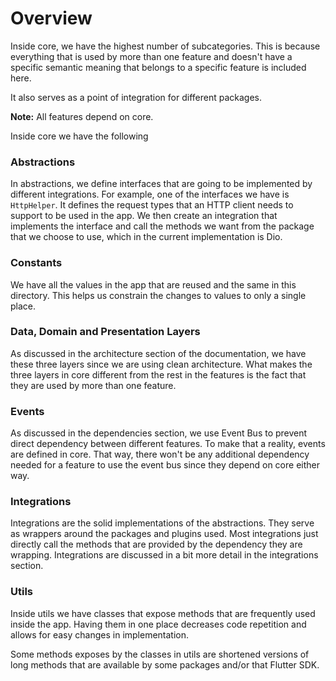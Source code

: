 # Overview

Inside core, we have the highest number of subcategories. This is because everything that is used by more than one feature and doesn't have a specific semantic meaning that belongs to a specific feature is included here.

It also serves as a point of integration for different packages. 

**Note:** All features depend on core.

Inside core we have the following 

### Abstractions
In abstractions, we define interfaces that are going to be implemented by different integrations. For example, one of the interfaces we have is `HttpHelper`. It defines the request types that an HTTP client needs to support to be used in the app. We then create an integration that implements the interface and call the methods we want from the package that we choose to use, which in the current implementation is Dio.

### Constants
We have all the values in the app that are reused and the same in this directory. This helps us constrain the changes to values to only a single place. 

### Data, Domain and Presentation Layers
As discussed in the architecture section of the documentation, we have these three layers since we are using clean architecture. What makes the three layers in core different from the rest in the features is the fact that they are used by more than one feature.

### Events
As discussed in the dependencies section, we use Event Bus to prevent direct dependency between different features. To make that a reality, events are defined in core. That way, there won't be any additional dependency needed for a feature to use the event bus since they depend on core either way.

### Integrations
Integrations are the solid implementations of the abstractions. They serve as wrappers around the packages and plugins used. Most integrations just directly call the methods that are provided by the dependency they are wrapping. Integrations are discussed in a bit more detail in the integrations section.

### Utils
Inside utils we have classes that expose methods that are frequently used inside the app. Having them in one place decreases code repetition and allows for easy changes in implementation. 

Some methods exposes by the classes in utils are shortened versions of long methods that are available by some packages and/or that Flutter SDK.

